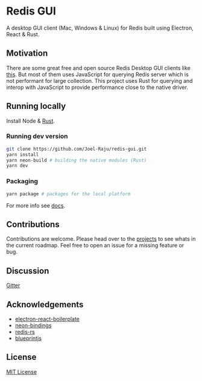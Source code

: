 # Redis GUI

A desktop GUI client (Mac, Windows & Linux) for Redis built using Electron, React & Rust.

## Motivation

There are some great free and open source Redis Desktop GUI clients like
[this](https://github.com/qishibo/AnotherRedisDesktopManager). But most of them uses JavaScript for
querying Redis server which is not performant for large collection. This project uses Rust for
querying and interop with JavaScript to provide performance close to the native driver.

## Running locally

Install Node & [Rust](https://www.rust-lang.org/tools/install).

### Running dev version

```bash
git clone https://github.com/Joel-Raju/redis-gui.git
yarn install
yarn neon-build # building the native modules (Rust)
yarn dev
```

### Packaging

```bash
yarn package # packages for the local platform
```

For more info see [docs](https://electron-react-boilerplate.js.org/docs/packaging).

## Contributions

Contributions are welcome. Please head over to the
[projects](https://github.com/Joel-Raju/redis-gui/projects/1) to see whats in the current roadmap.
Feel free to open an issue for a missing feature or bug.

## Discussion

[Gitter](https://gitter.im/)

## Acknowledgements

- [electron-react-boilerplate](https://github.com/electron-react-boilerplate/electron-react-boilerplate)
- [neon-bindings](https://github.com/neon-bindings/neon)
- [redis-rs](https://github.com/mitsuhiko/redis-rs)
- [blueprintjs](https://github.com/palantir/blueprint)

## License

[MIT License](https://github.com/Joel-Raju/redis-gui/blob/master/LICENSE)
